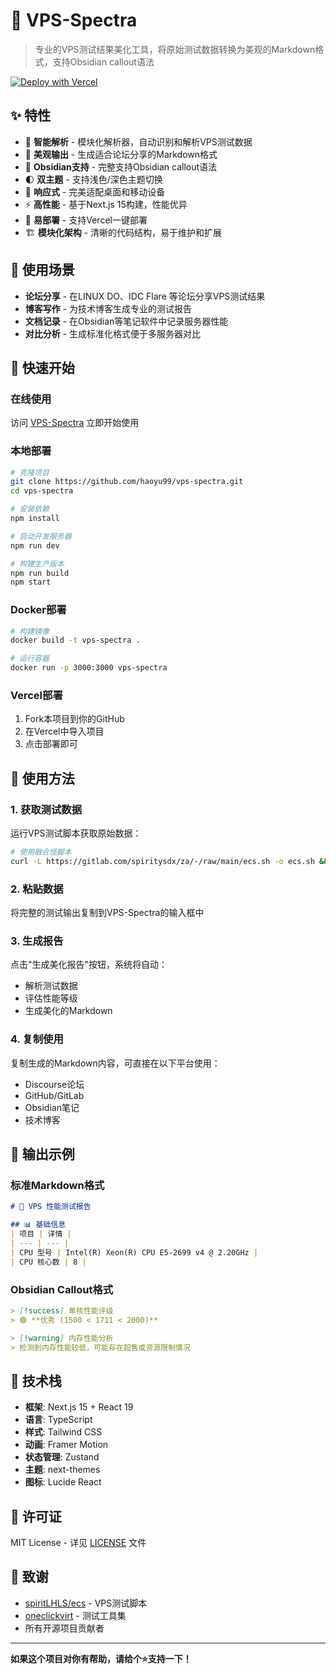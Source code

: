 # 🚀 VPS-Spectra

> 专业的VPS测试结果美化工具，将原始测试数据转换为美观的Markdown格式，支持Obsidian callout语法

[![Deploy with Vercel](https://vercel.com/button)](https://vercel.com/new/clone?repository-url=https://github.com/your-username/vps-spectra)

## ✨ 特性

- 🎯 **智能解析** - 模块化解析器，自动识别和解析VPS测试数据
- 🎨 **美观输出** - 生成适合论坛分享的Markdown格式
- 📝 **Obsidian支持** - 完整支持Obsidian callout语法
- 🌓 **双主题** - 支持浅色/深色主题切换
- 📱 **响应式** - 完美适配桌面和移动设备
- ⚡ **高性能** - 基于Next.js 15构建，性能优异
- 🔧 **易部署** - 支持Vercel一键部署
- 🏗️ **模块化架构** - 清晰的代码结构，易于维护和扩展

## 🎯 使用场景

- **论坛分享** - 在LINUX DO、IDC Flare 等论坛分享VPS测试结果
- **博客写作** - 为技术博客生成专业的测试报告
- **文档记录** - 在Obsidian等笔记软件中记录服务器性能
- **对比分析** - 生成标准化格式便于多服务器对比

## 🚀 快速开始

### 在线使用

访问 [VPS-Spectra](https://vps-spectra.vercel.app) 立即开始使用

### 本地部署

```bash
# 克隆项目
git clone https://github.com/haoyu99/vps-spectra.git
cd vps-spectra

# 安装依赖
npm install

# 启动开发服务器
npm run dev

# 构建生产版本
npm run build
npm start
```

### Docker部署

```bash
# 构建镜像
docker build -t vps-spectra .

# 运行容器
docker run -p 3000:3000 vps-spectra
```

### Vercel部署

1. Fork本项目到你的GitHub
2. 在Vercel中导入项目
3. 点击部署即可

## 📖 使用方法

### 1. 获取测试数据

运行VPS测试脚本获取原始数据：

```bash
# 使用融合怪脚本
curl -L https://gitlab.com/spiritysdx/za/-/raw/main/ecs.sh -o ecs.sh && chmod +x ecs.sh && bash ecs.sh
```

### 2. 粘贴数据

将完整的测试输出复制到VPS-Spectra的输入框中

### 3. 生成报告

点击"生成美化报告"按钮，系统将自动：
- 解析测试数据
- 评估性能等级
- 生成美化的Markdown

### 4. 复制使用

复制生成的Markdown内容，可直接在以下平台使用：
- Discourse论坛
- GitHub/GitLab
- Obsidian笔记
- 技术博客

## 🎨 输出示例

### 标准Markdown格式
```markdown
# 🚀 VPS 性能测试报告

## 📊 基础信息
| 项目 | 详情 |
| --- | --- |
| CPU 型号 | Intel(R) Xeon(R) CPU E5-2699 v4 @ 2.20GHz |
| CPU 核心数 | 8 |
```

### Obsidian Callout格式
```markdown
> [!success] 单核性能评级
> 🟢 **优秀 (1500 < 1711 < 2000)**

> [!warning] 内存性能分析
> 检测到内存性能较低，可能存在超售或资源限制情况
```

## 🔧 技术栈

- **框架**: Next.js 15 + React 19
- **语言**: TypeScript
- **样式**: Tailwind CSS
- **动画**: Framer Motion
- **状态管理**: Zustand
- **主题**: next-themes
- **图标**: Lucide React


## 📄 许可证

MIT License - 详见 [LICENSE](LICENSE) 文件

## 🙏 致谢

- [spiritLHLS/ecs](https://github.com/spiritLHLS/ecs) - VPS测试脚本
- [oneclickvirt](https://github.com/oneclickvirt) - 测试工具集
- 所有开源项目贡献者

---

**如果这个项目对你有帮助，请给个⭐️支持一下！**
